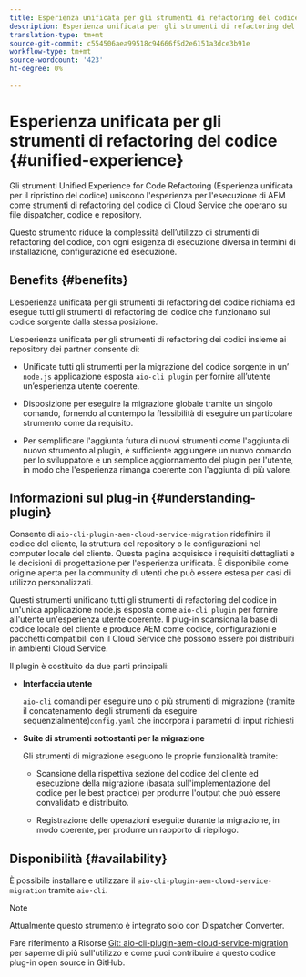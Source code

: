 ```yaml
---
title: Esperienza unificata per gli strumenti di refactoring del codice
description: Esperienza unificata per gli strumenti di refactoring del codice
translation-type: tm+mt
source-git-commit: c554506aea99518c94666f5d2e6151a3dce3b91e
workflow-type: tm+mt
source-wordcount: '423'
ht-degree: 0%

---
```



# Esperienza unificata per gli strumenti di refactoring del codice {#unified-experience}

Gli strumenti Unified Experience for Code Refactoring (Esperienza unificata per il ripristino del codice) uniscono l&#39;esperienza per l&#39;esecuzione di AEM come strumenti di refactoring del codice di Cloud Service che operano su file dispatcher, codice e repository.

Questo strumento riduce la complessità dell’utilizzo di strumenti di refactoring del codice, con ogni esigenza di esecuzione diversa in termini di installazione, configurazione ed esecuzione.

## Benefits {#benefits}

L’esperienza unificata per gli strumenti di refactoring del codice richiama ed esegue tutti gli strumenti di refactoring del codice che funzionano sul codice sorgente dalla stessa posizione.

L’esperienza unificata per gli strumenti di refactoring dei codici insieme ai repository dei partner consente di:

* Unificate tutti gli strumenti per la migrazione del codice sorgente in un’ `node.js` applicazione esposta `aio-cli plugin` per fornire all’utente un’esperienza utente coerente.

* Disposizione per eseguire la migrazione globale tramite un singolo comando, fornendo al contempo la flessibilità di eseguire un particolare strumento come da requisito.

* Per semplificare l&#39;aggiunta futura di nuovi strumenti come l&#39;aggiunta di nuovo strumento al plugin, è sufficiente aggiungere un nuovo comando per lo sviluppatore e un semplice aggiornamento del plugin per l&#39;utente, in modo che l&#39;esperienza rimanga coerente con l&#39;aggiunta di più valore.

## Informazioni sul plug-in {#understanding-plugin}

Consente di `aio-cli-plugin-aem-cloud-service-migration` ridefinire il codice del cliente, la struttura del repository o le configurazioni nel computer locale del cliente. Questa pagina acquisisce i requisiti dettagliati e le decisioni di progettazione per l&#39;esperienza unificata.
È disponibile come origine aperta per la community di utenti che può essere estesa per casi di utilizzo personalizzati.

Questi strumenti unificano tutti gli strumenti di refactoring del codice in un&#39;unica applicazione node.js esposta come `aio-cli plugin` per fornire all&#39;utente un&#39;esperienza utente coerente. Il plug-in scansiona la base di codice locale del cliente e produce AEM come codice, configurazioni e pacchetti compatibili con il Cloud Service che possono essere poi distribuiti in ambienti Cloud Service.

Il plugin è costituito da due parti principali:

* **Interfaccia utente**

   `aio-cli` comandi per eseguire uno o più strumenti di migrazione (tramite il concatenamento degli strumenti da eseguire sequenzialmente)`config.yaml` che incorpora i parametri di input richiesti

* **Suite di strumenti sottostanti per la migrazione**

   Gli strumenti di migrazione eseguono le proprie funzionalità tramite:

   * Scansione della rispettiva sezione del codice del cliente ed esecuzione della migrazione (basata sull&#39;implementazione del codice per le best practice) per produrre l&#39;output che può essere convalidato e distribuito.

   * Registrazione delle operazioni eseguite durante la migrazione, in modo coerente, per produrre un rapporto di riepilogo.

## Disponibilità {#availability}

È possibile installare e utilizzare il `aio-cli-plugin-aem-cloud-service-migration` tramite `aio-cli`.

>[!NOTE]
>Attualmente questo strumento è integrato solo con Dispatcher Converter.

Fare riferimento a Risorse [Git: aio-cli-plugin-aem-cloud-service-migration](https://github.com/adobe/aio-cli-plugin-aem-cloud-service-migration) per saperne di più sull&#39;utilizzo e come puoi contribuire a questo codice plug-in open source in GitHub.

